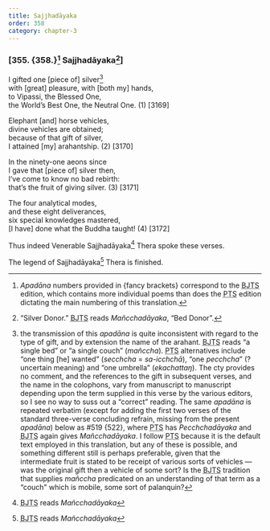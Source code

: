 ```yaml
---
title: Sajjhadāyaka
order: 358
category: chapter-3
---
```


### \[355. {358.}[^1] Sajjhadāyaka[^2]\]

I gifted one \[piece of\] silver[^3]  
with \[great\] pleasure, with \[both my\] hands,  
to Vipassi, the Blessed One,  
the World’s Best One, the Neutral One. (1) \[3169\]

Elephant \[and\] horse vehicles,  
divine vehicles are obtained;  
because of that gift of silver,  
I attained \[my\] arahantship. (2) \[3170\]

In the ninety-one aeons since  
I gave that \[piece of\] silver then,  
I’ve come to know no bad rebirth:  
that’s the fruit of giving silver. (3) \[3171\]

The four analytical modes,  
and these eight deliverances,  
six special knowledges mastered,  
\[I have\] done what the Buddha taught! (4) \[3172\]

Thus indeed Venerable Sajjhadāyaka[^4] Thera spoke these verses.

The legend of Sajjhadāyaka[^5] Thera is finished.

[^1]: *Apadāna* numbers provided in {fancy brackets} correspond to the <abbr title="Buddha Jayanthi Tripitaka Series">BJTS</abbr> edition, which contains more individual poems than does the <abbr title="Pali Text Society">PTS</abbr> edition dictating the main numbering of this translation.

[^2]: “Silver Donor.” <abbr title="Buddha Jayanthi Tripitaka Series">BJTS</abbr> reads *Mañ<span class="diacritics" data-state="on">c</span><span class="no-diacritics" data-state="off">ch</span>adāyaka*, “Bed Donor”.

[^3]: the transmission of this *apadāna* is quite inconsistent with regard to the type of gift, and by extension the name of the arahant. <abbr title="Buddha Jayanthi Tripitaka Series">BJTS</abbr> reads “a single bed” or “a single couch” (*mañ<span class="diacritics" data-state="on">c</span><span class="no-diacritics" data-state="off">ch</span>a*). <abbr title="Pali Text Society">PTS</abbr> alternatives include “one thing \[he\] wanted” (*se<span class="diacritics" data-state="on">c</span><span class="no-diacritics" data-state="off">ch</span>cha* = *sa-i<span class="diacritics" data-state="on">c</span><span class="no-diacritics" data-state="off">ch</span>chā*), “one *pe<span class="diacritics" data-state="on">c</span><span class="no-diacritics" data-state="off">ch</span>cha*” (? uncertain meaning) and “one umbrella” (*ekachattaŋ*). The cty provides no comment, and the references to the gift in subsequent verses, and the name in the colophons, vary from manuscript to manuscript depending upon the term supplied in this verse by the various editors, so I see no way to suss out a “correct” reading. The same *apadāna* is repeated verbatim (except for adding the first two verses of the standard three-verse concluding refrain, missing from the present *apadāna*) below as \#519 {522}, where <abbr title="Pali Text Society">PTS</abbr> has *Pe<span class="diacritics" data-state="on">c</span><span class="no-diacritics" data-state="off">ch</span>chadāyaka* and <abbr title="Buddha Jayanthi Tripitaka Series">BJTS</abbr> again gives *Mañ<span class="diacritics" data-state="on">c</span><span class="no-diacritics" data-state="off">ch</span>adāyaka*. I follow <abbr title="Pali Text Society">PTS</abbr> because it is the default text employed in this translation, but any of these is possible, and something different still is perhaps preferable, given that the intermediate fruit is stated to be receipt of various sorts of vehicles — was the original gift then a vehicle of some sort? Is the <abbr title="Buddha Jayanthi Tripitaka Series">BJTS</abbr> tradition that supplies *mañ<span class="diacritics" data-state="on">c</span><span class="no-diacritics" data-state="off">ch</span>a* predicated on an understanding of that term as a “couch" which is mobile, some sort of palanquin?

[^4]: <abbr title="Buddha Jayanthi Tripitaka Series">BJTS</abbr> reads *Mañ<span class="diacritics" data-state="on">c</span><span class="no-diacritics" data-state="off">ch</span>adāyaka*

[^5]: <abbr title="Buddha Jayanthi Tripitaka Series">BJTS</abbr> reads *Mañ<span class="diacritics" data-state="on">c</span><span class="no-diacritics" data-state="off">ch</span>adāyaka*
